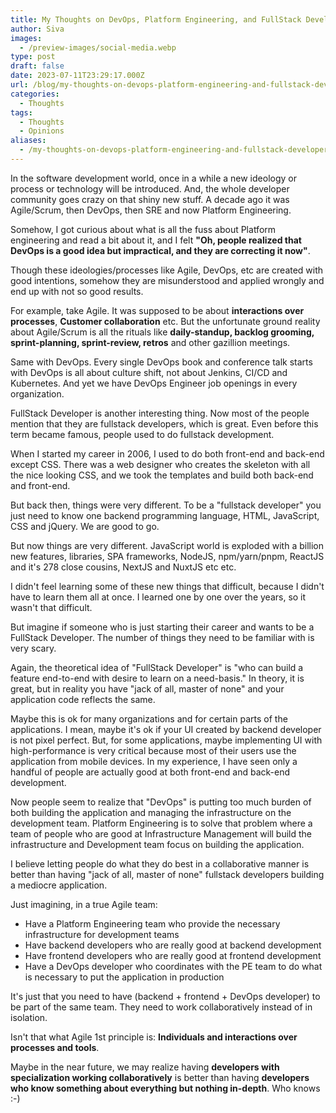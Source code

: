 ```yaml
---
title: My Thoughts on DevOps, Platform Engineering, and FullStack Developer
author: Siva
images:
  - /preview-images/social-media.webp
type: post
draft: false
date: 2023-07-11T23:29:17.000Z
url: /blog/my-thoughts-on-devops-platform-engineering-and-fullstack-developer
categories:
  - Thoughts
tags:
  - Thoughts
  - Opinions
aliases:
  - /my-thoughts-on-devops-platform-engineering-and-fullstack-developer
---
```


In the software development world, once in a while a new ideology or process or technology 
will be introduced. And, the whole developer community goes crazy on that shiny new stuff.
A decade ago it was Agile/Scrum, then DevOps, then SRE and now Platform Engineering.

Somehow, I got curious about what is all the fuss about Platform engineering and read a bit about it, 
and I felt **"Oh, people realized that DevOps is a good idea but impractical, and they are correcting it now"**.

<!--more-->


Though these ideologies/processes like Agile, DevOps, etc are created with good intentions, 
somehow they are misunderstood and applied wrongly and end up with not so good results.

For example, take Agile. It was supposed to be about **interactions over processes**, 
**Customer collaboration** etc. 
But the unfortunate ground reality about Agile/Scrum is all the rituals like **daily-standup, 
backlog grooming, sprint-planning, sprint-review, retros** and other gazillion meetings.

Same with DevOps. Every single DevOps book and conference talk starts with DevOps is all about culture shift, 
not about Jenkins, CI/CD and Kubernetes. And yet we have DevOps Engineer job openings in every organization.

FullStack Developer is another interesting thing. Now most of the people mention that 
they are fullstack developers, which is great. Even before this term became famous, 
people used to do fullstack development.

When I started my career in 2006, I used to do both front-end and back-end except CSS.
There was a web designer who creates the skeleton with all the nice looking CSS,
and we took the templates and build both back-end and front-end.

But back then, things were very different. To be a "fullstack developer" 
you just need to know one backend programming language, HTML, JavaScript, CSS and jQuery.
We are good to go.

But now things are very different. JavaScript world is exploded with a billion new features, libraries, 
SPA frameworks, NodeJS, npm/yarn/pnpm, ReactJS and it's 278 close cousins, NextJS and NuxtJS etc etc.

I didn't feel learning some of these new things that difficult, because I didn't have to learn them all at once.
I learned one by one over the years, so it wasn't that difficult.

But imagine if someone who is just starting their career and wants to be a FullStack Developer. 
The number of things they need to be familiar with is very scary.

Again, the theoretical idea of "FullStack Developer" is "who can build a feature end-to-end 
with desire to learn on a need-basis."
In theory, it is great, but in reality you have "jack of all, master of none" and your application code reflects the same.

Maybe this is ok for many organizations and for certain parts of the applications.
I mean, maybe it's ok if your UI created by backend developer is not pixel perfect.
But, for some applications, maybe implementing UI with high-performance is very critical because 
most of their users use the application from mobile devices.
In my experience, I have seen only a handful of people are actually good at both front-end and back-end development.

Now people seem to realize that "DevOps" is putting too much burden of both
building the application and managing the infrastructure on the development team.
Platform Engineering is to solve that problem where a team of people who are good at 
Infrastructure Management will build the infrastructure and Development team focus on 
building the application.

I believe letting people do what they do best in a collaborative manner is better than 
having "jack of all, master of none" fullstack developers building a mediocre application.

Just imagining, in a true Agile team:
* Have a Platform Engineering team who provide the necessary infrastructure for development teams
* Have backend developers who are really good at backend development
* Have frontend developers who are really good at frontend development
* Have a DevOps developer who coordinates with the PE team to do what is necessary to put the application in production

It's just that you need to have (backend + frontend + DevOps developer) to be part of the same team.
They need to work collaboratively instead of in isolation.

Isn't that what Agile 1st principle is: **Individuals and interactions over processes and tools**.

Maybe in the near future, we may realize having **developers with specialization working collaboratively** 
is better than having **developers who know something about everything but nothing in-depth**. 
Who knows :-)

